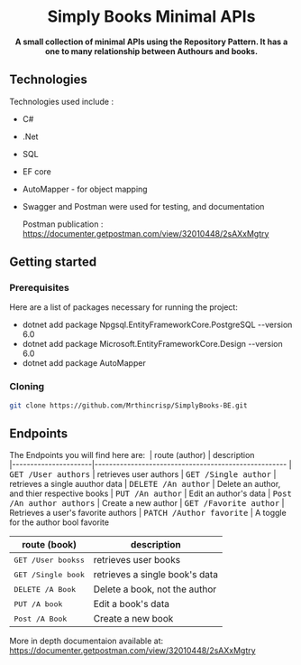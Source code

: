 <h1 align="center" style="font-weight: bold;">Simply Books Minimal APIs</h1>

<p align="center">
    <b>A small collection of minimal APIs using the Repository Pattern.  It has a one to many relationship between Authours and books. </b>
</p>

<h2 id="technologies">Technologies</h2>

 Technologies used include :
- C#
- .Net
- SQL
- EF core
- AutoMapper - for object mapping
- Swagger and Postman were used for testing, and documentation
  
  Postman publication : https://documenter.getpostman.com/view/32010448/2sAXxMgtry

<h2 id="started">Getting started</h2>

<h3>Prerequisites</h3>

Here are a list of packages necessary for running the project:

- dotnet add package Npgsql.EntityFrameworkCore.PostgreSQL --version 6.0
- dotnet add package Microsoft.EntityFrameworkCore.Design --version 6.0
- dotnet add package AutoMapper

<h3>Cloning</h3>

```bash
git clone https://github.com/Mrthincrisp/SimplyBooks-BE.git
```

<h2 id="routes">Endpoints</h2>

The Endpoints you will find here are:
​
| route (author)              | description                                          
|----------------------|-----------------------------------------------------
| <kbd>GET /User authors</kbd>     | retrieves user authors 
| <kbd>GET /Single author</kbd>     | retrieves a single auuthor data 
| <kbd>DELETE /An author</kbd>     | Delete an author, and thier respective books 
| <kbd>PUT /An author</kbd>     | Edit an author's data
| <kbd>Post /An author authors</kbd>     | Create a new author 
| <kbd>GET /Favorite author</kbd>     | Retrieves a user's favorite authors 
| <kbd>PATCH /Author favorite</kbd>     | A toggle for the author bool favorite 

| route (book)              | description                                          
|----------------------|-----------------------------------------------------
| <kbd>GET /User bookss</kbd>     | retrieves user books
| <kbd>GET /Single book</kbd>     | retrieves a single book's data 
| <kbd>DELETE /A Book</kbd>     | Delete a book, not the author 
| <kbd>PUT /A book</kbd>     | Edit a book's data
| <kbd>Post /A Book</kbd>     | Create a new book 

More in depth documentaion available at: https://documenter.getpostman.com/view/32010448/2sAXxMgtry
